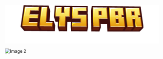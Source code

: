 ![Image 1](/elyspbrminecraft.png)

![Image 2](https://api.mcpedl.com/storage/submissions/187054/images/elys-pbr_2.png)
